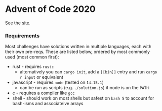 # Advent of Code 2020

See the [site][1].

### Requirements

Most challenges have solutions written in multiple languages, each with their own pre-reqs. These are listed
below, ordered by most commonly used (most common first):
- rust - requires `rustc`
    - alternatively you can `cargo init`, add a `[[bin]]` entry and run `cargo r input` or equivalent
- javascript - requires `node` (tested on `14.15.1`)
    - can be run as scripts (e.g. `./solution.js`) if node is on the `PATH`
- c - requires a compiler like `gcc`
- shell - should work on most shells but safest on `bash 5` to account for bash-isms and associateive arrays

[1]: <https://adventofcode.com/2020> "Advent of Code 2020"
